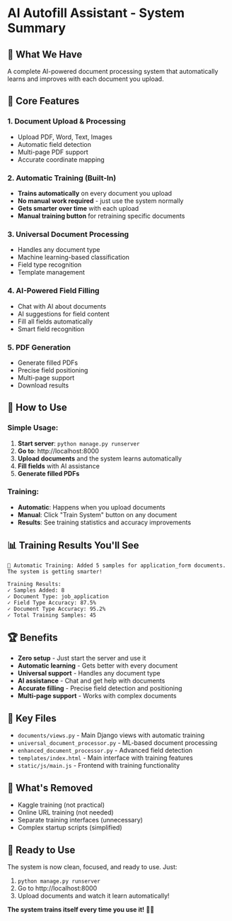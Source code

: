 # AI Autofill Assistant - System Summary

## 🎯 **What We Have**

A complete AI-powered document processing system that automatically learns and improves with each document you upload.

## 🚀 **Core Features**

### **1. Document Upload & Processing**
- Upload PDF, Word, Text, Images
- Automatic field detection
- Multi-page PDF support
- Accurate coordinate mapping

### **2. Automatic Training (Built-In)**
- **Trains automatically** on every document you upload
- **No manual work required** - just use the system normally
- **Gets smarter over time** with each upload
- **Manual training button** for retraining specific documents

### **3. Universal Document Processing**
- Handles any document type
- Machine learning-based classification
- Field type recognition
- Template management

### **4. AI-Powered Field Filling**
- Chat with AI about documents
- AI suggestions for field content
- Fill all fields automatically
- Smart field recognition

### **5. PDF Generation**
- Generate filled PDFs
- Precise field positioning
- Multi-page support
- Download results

## 🎯 **How to Use**

### **Simple Usage:**
1. **Start server**: `python manage.py runserver`
2. **Go to**: http://localhost:8000
3. **Upload documents** and the system learns automatically
4. **Fill fields** with AI assistance
5. **Generate filled PDFs**

### **Training:**
- **Automatic**: Happens when you upload documents
- **Manual**: Click "Train System" button on any document
- **Results**: See training statistics and accuracy improvements

## 📊 **Training Results You'll See**

```
🤖 Automatic Training: Added 5 samples for application_form documents. The system is getting smarter!

Training Results:
✓ Samples Added: 8
✓ Document Type: job_application  
✓ Field Type Accuracy: 87.5%
✓ Document Type Accuracy: 95.2%
✓ Total Training Samples: 45
```

## 🏆 **Benefits**

- **Zero setup** - Just start the server and use it
- **Automatic learning** - Gets better with every document
- **Universal support** - Handles any document type
- **AI assistance** - Chat and get help with documents
- **Accurate filling** - Precise field detection and positioning
- **Multi-page support** - Works with complex documents

## 📁 **Key Files**

- `documents/views.py` - Main Django views with automatic training
- `universal_document_processor.py` - ML-based document processing
- `enhanced_document_processor.py` - Advanced field detection
- `templates/index.html` - Main interface with training features
- `static/js/main.js` - Frontend with training functionality

## 🎯 **What's Removed**

- Kaggle training (not practical)
- Online URL training (not needed)
- Separate training interfaces (unnecessary)
- Complex startup scripts (simplified)

## 🚀 **Ready to Use**

The system is now clean, focused, and ready to use. Just:

1. `python manage.py runserver`
2. Go to http://localhost:8000
3. Upload documents and watch it learn automatically!

**The system trains itself every time you use it!** 🤖✨

